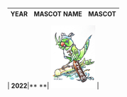 | YEAR | MASCOT NAME | MASCOT|
| :-------------: |:-------------:| :-----:|

| **2022**|** **|  <img src="./mascot_ntbr22.jpeg" width="100px"> |